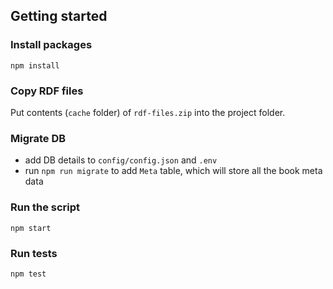 ## Getting started

### Install packages
```
npm install
```

### Copy RDF files

Put contents (`cache` folder) of `rdf-files.zip` into the project folder.

### Migrate DB

- add DB details to `config/config.json` and `.env`
- run `npm run migrate` to add `Meta` table, which will store all the book meta data

### Run the script

```
npm start
```

### Run tests

```
npm test
```
